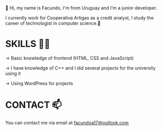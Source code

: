👋 Hi, my name is Facundo, I'm from Uruguay and I'm a junior developer.

I currently work for Cooperativa Artigas as a credit analyst, I study the career of technologist in computer science.:seedling:	

# SKILLS :technologist:	 
-> Basic knowledge of frontend (HTML, CSS and JavaScript)

-> I have knowledge of C++ and I did several projects for the university using it

-> Using WordPress for projects
 
 # CONTACT 📫
  You can contact me via email at facundoa17@outlook.com
